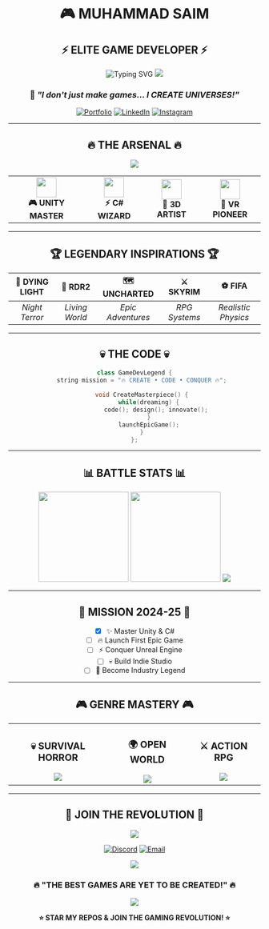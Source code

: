 <div align="center">

# 🎮 MUHAMMAD SAIM
## ⚡ **ELITE GAME DEVELOPER** ⚡

<img src="https://readme-typing-svg.demolab.com?font=Orbitron&size=25&duration=2000&pause=500&color=00FF41&center=true&vCenter=true&width=600&lines=🔥+CRAFTING+DIGITAL+WORLDS;💀+SURVIVAL+HORROR+SPECIALIST;🚀+FUTURE+GAME+DEV+LEGEND" alt="Typing SVG" />

<img src="https://capsule-render.vercel.app/api?type=waving&color=gradient&customColorList=6,11,20&height=100&section=header&text=GAME%20DEV%20EMPIRE&fontSize=30&fontColor=fff&animation=twinkling" />

### 🎯 *"I don't just make games... I CREATE UNIVERSES!"*

[![Portfolio](https://img.shields.io/badge/🎮_MY_GAMES-FF0000?style=for-the-badge&logo=steam&logoColor=white)](https://your-portfolio.com)
[![LinkedIn](https://img.shields.io/badge/💼_CONNECT-0A66C2?style=for-the-badge&logo=linkedin&logoColor=white)](https://www.linkedin.com/in/muhammad-saim-a26349358/)
[![Instagram](https://img.shields.io/badge/📸_FOLLOW-E4405F?style=for-the-badge&logo=instagram&logoColor=white)](https://www.instagram.com/saimk.k18/)

</div>

---

<div align="center">

## 🔥 **THE ARSENAL** 🔥

<img src="https://skillicons.dev/icons?i=unity,unreal,cs,cpp,python,blender,photoshop,vscode,git" />

<table>
<tr>
<td align="center">
<img src="https://github.com/AnderMendoza/AnderMendoza/raw/main/assets/fire.gif" width="40px">
<br><b>🎮 UNITY MASTER</b>
</td>
<td align="center">
<img src="https://github.com/AnderMendoza/AnderMendoza/raw/main/assets/fire.gif" width="40px">
<br><b>⚡ C# WIZARD</b>
</td>
<td align="center">
<img src="https://github.com/AnderMendoza/AnderMendoza/raw/main/assets/fire.gif" width="40px">
<br><b>🎨 3D ARTIST</b>
</td>
<td align="center">
<img src="https://github.com/AnderMendoza/AnderMendoza/raw/main/assets/fire.gif" width="40px">
<br><b>🚀 VR PIONEER</b>
</td>
</tr>
</table>

</div>

---

<div align="center">

## 🏆 **LEGENDARY INSPIRATIONS** 🏆

| 🧟 **DYING LIGHT** | 🤠 **RDR2** | 🗺️ **UNCHARTED** | ⚔️ **SKYRIM** | ⚽ **FIFA** |
|:---:|:---:|:---:|:---:|:---:|
| *Night Terror* | *Living World* | *Epic Adventures* | *RPG Systems* | *Realistic Physics* |

</div>

---

<div align="center">

## 💀 **THE CODE** 💀

```cpp
class GameDevLegend {
    string mission = "🔥 CREATE • CODE • CONQUER 🔥";
    
    void CreateMasterpiece() {
        while(dreaming) {
            code(); design(); innovate();
        }
        launchEpicGame();
    }
};
```

</div>

---

<div align="center">

## 📊 **BATTLE STATS** 📊

<img height="180em" src="https://github-readme-stats.vercel.app/api?username=saiouldrading&show_icons=true&theme=synthwave&include_all_commits=true&count_private=true&hide_border=true&bg_color=0d1117&title_color=00ff41&icon_color=ff6b6b"/>
<img height="180em" src="https://github-readme-stats.vercel.app/api/top-langs/?username=saiouldrading&layout=compact&langs_count=6&theme=synthwave&hide_border=true&bg_color=0d1117&title_color=00ff41"/>

<img src="https://github-readme-streak-stats.herokuapp.com/?user=saiouldrading&theme=neon-dark&hide_border=true&background=0d1117&stroke=00ff41&ring=ff6b6b&fire=00ff41" />

</div>

---

<div align="center">

## 🎯 **MISSION 2024-25** 🎯

- [x] ✨ Master Unity & C# 
- [ ] 🔥 Launch First Epic Game
- [ ] ⚡ Conquer Unreal Engine  
- [ ] 💀 Build Indie Studio
- [ ] 👑 Become Industry Legend

</div>

---

<div align="center">

## 🎮 **GENRE MASTERY** 🎮

<table>
<tr>
<td align="center">
<h3>💀 SURVIVAL HORROR</h3>
<img src="https://img.shields.io/badge/Fear_Level-MAX-FF0000?style=for-the-badge">
</td>
<td align="center">
<h3>🌍 OPEN WORLD</h3>
<img src="https://img.shields.io/badge/World_Size-INFINITE-00FF00?style=for-the-badge">
</td>
<td align="center">
<h3>⚔️ ACTION RPG</h3>
<img src="https://img.shields.io/badge/Epic_Scale-LEGENDARY-FFD700?style=for-the-badge">
</td>
</tr>
</table>

</div>

---

<div align="center">

## 🚀 **JOIN THE REVOLUTION** 🚀

<img src="https://readme-typing-svg.demolab.com?font=Roboto&size=18&duration=3000&pause=1000&color=FF6B6B&center=true&vCenter=true&width=500&lines=Ready+to+Change+Gaming+Forever%3F;Let's+Build+Something+EPIC!;The+Future+Starts+HERE!" />

[![Discord](https://img.shields.io/badge/🎮_GAME_SQUAD-7289DA?style=for-the-badge&logo=discord&logoColor=white)](https://discord.gg/your-server)
[![Email](https://img.shields.io/badge/📧_COLLAB-D14836?style=for-the-badge&logo=gmail&logoColor=white)](mailto:your-email@example.com)

<img src="https://capsule-render.vercel.app/api?type=waving&color=gradient&customColorList=6,11,20&height=80&section=footer" />

### 🔥 **"THE BEST GAMES ARE YET TO BE CREATED!"** 🔥

<img src="https://komarev.com/ghpvc/?username=saiouldrading&label=👑+LEGEND+VIEWERS&color=00ff41&style=for-the-badge" />

**⭐ STAR MY REPOS & JOIN THE GAMING REVOLUTION! ⭐**

</div>
